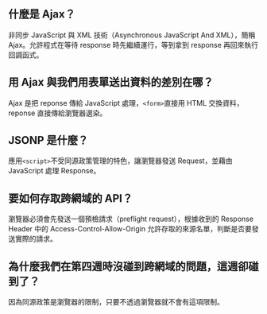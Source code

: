 ## 什麼是 Ajax？
非同步 JavaScript  與 XML 技術（Asynchronous JavaScript And XML），簡稱 Ajax。允許程式在等待 response 時先繼續運行，等到拿到 response 再回來執行回調函式。

## 用 Ajax 與我們用表單送出資料的差別在哪？
Ajax 是把 reponse 傳給 JavaScript 處理，`<form>`直接用 HTML 交換資料，reponse 直接傳給瀏覽器選染。

## JSONP 是什麼？
應用`<script>`不受同源政策管理的特色，讓瀏覽器發送 Request，並藉由 JavaScript 處理 Response。

## 要如何存取跨網域的 API？
瀏覽器必須會先發送一個預檢請求（preflight request），根據收到的 Response Header 中的 Access-Control-Allow-Origin 允許存取的來源名單，判斷是否要發送實際的請求。

## 為什麼我們在第四週時沒碰到跨網域的問題，這週卻碰到了？
因為同源政策是瀏覽器的限制，只要不透過瀏覽器就不會有這項限制。
